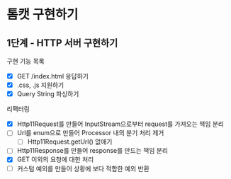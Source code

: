 # 톰캣 구현하기

## 1단계 - HTTP 서버 구현하기

구현 기능 목록

- [x] GET /index.html 응답하기
- [x] .css, .js 지원하기
- [x] Query String 파싱하기

리팩터링

- [x] Http11Request를 만들어 InputStream으로부터 request를 가져오는 책임 분리
- [ ] Url를 enum으로 만들어 Processor 내의 분기 처리 제거
  - [ ] Http11Request.getUrl() 없애기
- [ ] Http11Response를 만들어 response를 만드는 책임 분리
- [x] GET 이외의 요청에 대한 처리
- [ ] 커스텀 예외를 만들어 상황에 보다 적합한 예외 반환
